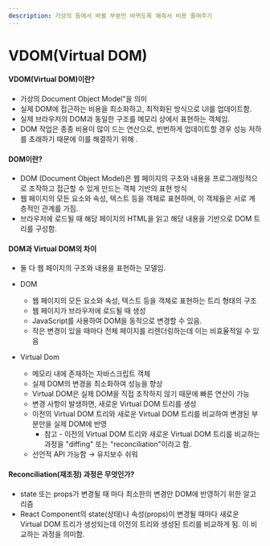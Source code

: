 ```yaml
---
description: 가상의 돔에서 바뀔 부분만 바뀌도록 해줘서 비용 줄여주기
---
```


# VDOM(Virtual DOM)

#### VDOM(Virtual DOM)이란?

* 가상의 Document Object Model"을 의미
* 실제 DOM에 접근하는 비용을 최소화하고, 최적화된 방식으로 UI를 업데이트함.
* 실제 브라우저의 DOM과 동일한 구조를 메모리 상에서 표현하는 객체임.
* DOM 작업은 종종 비용이 많이 드는 연산으로, 빈번하게 업데이트할 경우 성능 저하를 초래하기 때문에 이를 해결하기 위해 .

####

#### DOM이란?&#x20;

* DOM (Document Object Model)은 웹 페이지의 구조와 내용을 프로그래밍적으로 조작하고 접근할 수 있게 만드는 객체 기반의 표현 방식
* 웹 페이지의 모든 요소와 속성, 텍스트 등을 객체로 표현하며, 이 객체들은 서로 계층적인 관계를 가짐.
* 브라우저에 로드될 때 해당 페이지의 HTML을 읽고 해당 내용을 기반으로 DOM 트리를 구성함.

####

#### DOM과 Virtual DOM의 차이

* 둘 다 웹 페이지의 구조와 내용을 표현하는 모델임.
*   DOM

    * 웹 페이지의 모든 요소와 속성, 텍스트 등을 객체로 표현하는 트리 형태의 구조
    * 웹 페이지가 브라우저에 로드될 때 생성
    * JavaScript를 사용하여 DOM을 동적으로 변경할 수 있음.
    * 작은 변경이 있을 때마다 전체 페이지를 리렌더링하는데 이는 비효율적일 수 있음


* Virtual Dom
  * 메모리 내에 존재하는 자바스크립트 객체
  * 실제 DOM의 변경을 최소화하여 성능을 향상
  * Virtual DOM은 실제 DOM을 직접 조작하지 않기 때문에 빠른 연산이 가능
  * 변경 사항이 발생하면, 새로운 Virtual DOM 트리를 생성
  * 이전의 Virtual DOM 트리와 새로운 Virtual DOM 트리를 비교하여 변경된 부분만을 실제 DOM에 반영
    * 참고 - 이전의 Virtual DOM 트리와 새로운 Virtual DOM 트리를 비교하는 과정을 "diffing" 또는 "reconciliation"이라고 함.
  * 선언적 API 가능함 → 유지보수 쉬워

#### &#x20;

#### Reconciliation(재조정) 과정은 무엇인가?

* state 또는 props가 변경될 때 마다 최소한의 변경만 DOM에 반영하기 위한 알고리즘
* React Component의 state(상태)나 속성(props)이 변경될 때마다 새로운 Virtual DOM 트리가 생성되는데 이전의 트리와 생성된 트리를 비교하게 됨. 이 비교하는 과정을 의미함.



